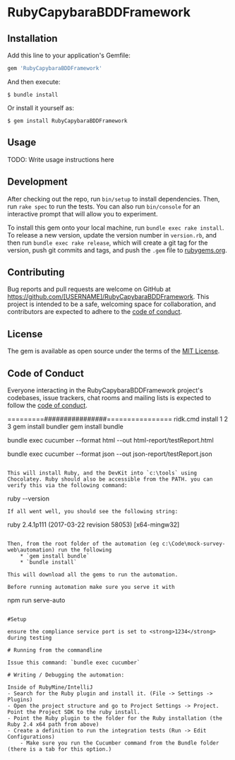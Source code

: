 # RubyCapybaraBDDFramework

## Installation

Add this line to your application's Gemfile:

```ruby
gem 'RubyCapybaraBDDFramework'
```

And then execute:

    $ bundle install

Or install it yourself as:

    $ gem install RubyCapybaraBDDFramework

## Usage

TODO: Write usage instructions here

## Development

After checking out the repo, run `bin/setup` to install dependencies. Then, run `rake spec` to run the tests. You can also run `bin/console` for an interactive prompt that will allow you to experiment.

To install this gem onto your local machine, run `bundle exec rake install`. To release a new version, update the version number in `version.rb`, and then run `bundle exec rake release`, which will create a git tag for the version, push git commits and tags, and push the `.gem` file to [rubygems.org](https://rubygems.org).

## Contributing

Bug reports and pull requests are welcome on GitHub at https://github.com/[USERNAME]/RubyCapybaraBDDFramework. This project is intended to be a safe, welcoming space for collaboration, and contributors are expected to adhere to the [code of conduct](https://github.com/[USERNAME]/RubyCapybaraBDDFramework/blob/master/CODE_OF_CONDUCT.md).


## License

The gem is available as open source under the terms of the [MIT License](https://opensource.org/licenses/MIT).

## Code of Conduct

Everyone interacting in the RubyCapybaraBDDFramework project's codebases, issue trackers, chat rooms and mailing lists is expected to follow the [code of conduct](https://github.com/[USERNAME]/RubyCapybaraBDDFramework/blob/master/CODE_OF_CONDUCT.md).

=========################================
ridk.cmd install 1 2 3
gem install bundler
gem install bundle


bundle exec cucumber --format html --out html-report/testReport.html

bundle exec cucumber --format json --out json-report/testReport.json

```

This will install Ruby, and the DevKit into `c:\tools` using Chocolatey. Ruby should also be accessible from the PATH. you can verify this via the following command:

```
ruby --version
```
If all went well, you should see the following string:
```
ruby 2.4.1p111 (2017-03-22 revision 58053) [x64-mingw32]
```

Then, from the root folder of the automation (eg c:\Code\mock-survey-web\automation) run the following 
    * `gem install bundle`
    * `bundle install`

This will download all the gems to run the automation.

Before running automation make sure you serve it with 
```
npm run serve-auto
```

#Setup

ensure the compliance service port is set to <strong>1234</strong> during testing

# Running from the commandline

Issue this command: `bundle exec cucumber`

# Writing / Debugging the automation:

Inside of RubyMine/IntelliJ 
- Search for the Ruby plugin and install it. (File -> Settings -> Plugins)
- Open the project structure and go to Project Settings -> Project. Point the Project SDK to the ruby install.
- Point the Ruby plugin to the folder for the Ruby installation (the Ruby 2.4 x64 path from above)
- Create a definition to run the integration tests (Run -> Edit Configurations)
    - Make sure you run the Cucumber command from the Bundle folder (there is a tab for this option.)
